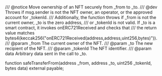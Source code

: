 /// @notice Move ownership of an NFT securely from _from to _to.
/// @dev Throws if msg.sender is not the NFT owner, an operator, or the approved account for _tokenId.
/// Additionally, the function throws if _from is not the current owner, _to is the zero address,
/// or _tokenId is not valid. If _to is a smart contract, it invokes onERC721Received and checks that
/// the return value matches bytes4(keccak256("onERC721Received(address,address,uint256,bytes)")).
/// @param _from The current owner of the NFT.
/// @param _to The new recipient of the NFT.
/// @param _tokenId The NFT identifier.
/// @param data Arbitrary data sent in the call to _to.

function safeTransferFrom(address _from, address _to, uint256 _tokenId, bytes data) external payable;